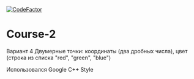 [![CodeFactor](https://www.codefactor.io/repository/github/mukizul/course-2/badge)](https://www.codefactor.io/repository/github/mukizul/course-2)
# Course-2
Вариант 4
Двумерные точки: координаты (два дробных числа), цвет (строка из списка "red", "green", "blue")

Использовался Google C++ Style
